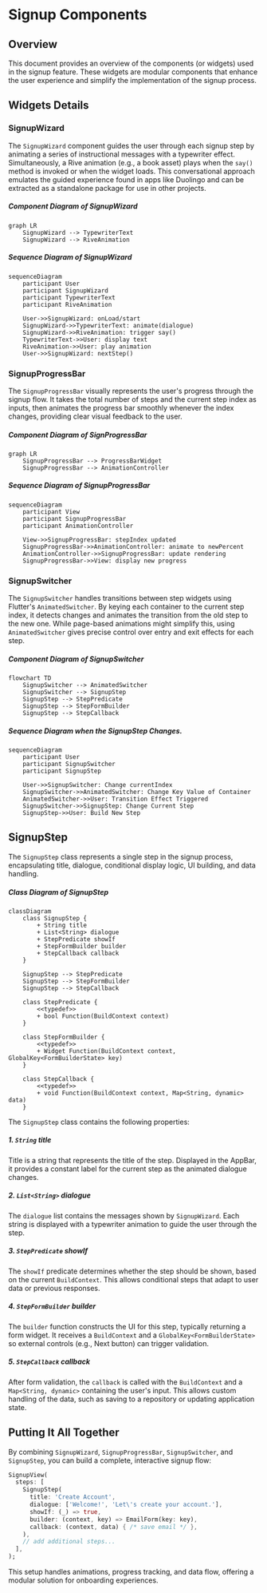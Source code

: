 # Signup Components

## Overview
This document provides an overview of the components (or widgets) used in the signup feature.  These widgets are modular components that enhance the user experience and simplify the implementation of the signup process.

## Widgets Details

### SignupWizard 

The `SignupWizard` component guides the user through each signup step by animating a series of instructional messages with a typewriter effect. Simultaneously, a Rive animation (e.g., a book asset) plays when the `say()` method is invoked or when the widget loads. This conversational approach emulates the guided experience found in apps like Duolingo and can be extracted as a standalone package for use in other projects.

##### Component Diagram of SignupWizard

```mermaid
graph LR
    SignupWizard --> TypewriterText
    SignupWizard --> RiveAnimation
```

##### Sequence Diagram of SignupWizard

```mermaid
sequenceDiagram
    participant User
    participant SignupWizard
    participant TypewriterText
    participant RiveAnimation

    User->>SignupWizard: onLoad/start
    SignupWizard->>TypewriterText: animate(dialogue)
    SignupWizard->>RiveAnimation: trigger say()
    TypewriterText->>User: display text
    RiveAnimation->>User: play animation
    User->>SignupWizard: nextStep()
```

### SignupProgressBar

The `SignupProgressBar` visually represents the user's progress through the signup flow. It takes the total number of steps and the current step index as inputs, then animates the progress bar smoothly whenever the index changes, providing clear visual feedback to the user.

##### Component Diagram of SignProgressBar

```mermaid
graph LR
    SignupProgressBar --> ProgressBarWidget
    SignupProgressBar --> AnimationController
```

##### Sequence Diagram of SignupProgressBar

```mermaid
sequenceDiagram
    participant View
    participant SignupProgressBar
    participant AnimationController

    View->>SignupProgressBar: stepIndex updated
    SignupProgressBar->>AnimationController: animate to newPercent
    AnimationController->>SignupProgressBar: update rendering
    SignupProgressBar->>View: display new progress
```

### SignupSwitcher

The `SignupSwitcher` handles transitions between step widgets using Flutter's `AnimatedSwitcher`. By keying each container to the current step index, it detects changes and animates the transition from the old step to the new one. While page-based animations might simplify this, using `AnimatedSwitcher` gives precise control over entry and exit effects for each step.

##### Component Diagram of SignupSwitcher

```mermaid
flowchart TD
    SignupSwitcher --> AnimatedSwitcher
    SignupSwitcher --> SignupStep
    SignupStep --> StepPredicate
    SignupStep --> StepFormBuilder
    SignupStep --> StepCallback
```

##### Sequence Diagram when the SignupStep Changes.

```mermaid
sequenceDiagram
    participant User
    participant SignupSwitcher
    participant SignupStep

    User->>SignupSwitcher: Change currentIndex
    SignupSwitcher->>AnimatedSwitcher: Change Key Value of Container
    AnimatedSwitcher->>User: Transition Effect Triggered
    SignupSwitcher->>SignupStep: Change Current Step
    SignupStep->>User: Build New Step
```

## SignupStep

The `SignupStep` class represents a single step in the signup process, encapsulating title, dialogue, conditional display logic, UI building, and data handling.

##### Class Diagram of SignupStep

```mermaid
classDiagram
    class SignupStep {
        + String title
        + List<String> dialogue
        + StepPredicate showIf
        + StepFormBuilder builder
        + StepCallback callback
    }

    SignupStep --> StepPredicate
    SignupStep --> StepFormBuilder
    SignupStep --> StepCallback

    class StepPredicate {
        <<typedef>>
        + bool Function(BuildContext context)
    }

    class StepFormBuilder {
        <<typedef>>
        + Widget Function(BuildContext context, GlobalKey<FormBuilderState> key)
    }

    class StepCallback {
        <<typedef>>
        + void Function(BuildContext context, Map<String, dynamic> data)
    }
```

The `SignupStep` class contains the following properties:

##### 1. `String` title

Title is a string that represents the title of the step. Displayed in the AppBar, it provides a constant label for the current step as the animated dialogue changes.

##### 2. `List<String>` dialogue

The `dialogue` list contains the messages shown by `SignupWizard`. Each string is displayed with a typewriter animation to guide the user through the step.

##### 3. `StepPredicate` showIf

The `showIf` predicate determines whether the step should be shown, based on the current `BuildContext`. This allows conditional steps that adapt to user data or previous responses.

##### 4. `StepFormBuilder` builder

The `builder` function constructs the UI for this step, typically returning a form widget. It receives a `BuildContext` and a `GlobalKey<FormBuilderState>` so external controls (e.g., Next button) can trigger validation.

##### 5. `StepCallback` callback

After form validation, the `callback` is called with the `BuildContext` and a `Map<String, dynamic>` containing the user's input. This allows custom handling of the data, such as saving to a repository or updating application state.

## Putting It All Together

By combining `SignupWizard`, `SignupProgressBar`, `SignupSwitcher`, and `SignupStep`, you can build a complete, interactive signup flow:

```dart
SignupView(
  steps: [
    SignupStep(
      title: 'Create Account',
      dialogue: ['Welcome!', 'Let\'s create your account.'],
      showIf: (_) => true,
      builder: (context, key) => EmailForm(key: key),
      callback: (context, data) { /* save email */ },
    ),
    // add additional steps...
  ],
);
```

This setup handles animations, progress tracking, and data flow, offering a modular solution for onboarding experiences.